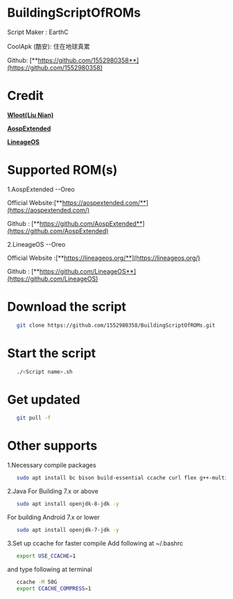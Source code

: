 # BuildingScriptOfROMs
Script Maker : EarthC

CoolApk (酷安): 住在地球真累

Github: [**https://github.com/1552980358**](https://github.com/1552980358)

Credit
===========
[**Wloot(Liu Nian)**](https://github.com/wloot)

[**AospExtended**](https://aospextended.com/)

[**LineageOS**](https://lineageos.org/)

Supported ROM(s)
===========
1.AospExtended --Oreo

Official Website:[**https://aospextended.com/**](https://aospextended.com/)

Github : [**https://github.com/AospExtended**](https://github.com/AospExtended)

2.LineageOS  --Oreo

Official Website :[**https://lineageos.org/**](https://lineageos.org/)

Github : [**https://github.com/LineageOS**](https://github.com/LineageOS)
		
Download the script		 
===========
```bash
   git clone https://github.com/1552980358/BuildingScriptOfROMs.git
```

Start the script
===========
```bash
   ./<Script name>.sh
```

Get updated
===========
```bash
   git pull -f
```

Other supports
===========
1.Necessary compile packages
```bash
   sudo apt install bc bison build-essential ccache curl flex g++-multilib gcc-multilib git gnupg gperf imagemagick lib32ncurses5-dev lib32readline-dev lib32z1-dev liblz4-tool libncurses5-dev libsdl1.2-dev libssl-dev libwxgtk3.0-dev libxml2 libxml2-utils lzop pngcrush rsync schedtool squashfs-tools xsltproc zip zlib1g-dev -y
```

2.Java
For Building 7.x or above
```bash
   sudo apt install openjdk-8-jdk -y
```
For building Android 7.x or lower
```bash
   sudo apt install openjdk-7-jdk -y
```
   
3.Set up ccache for faster compile
Add following at ~/.bashrc
```bash
   export USE_CCACHE=1
```
and type following at terminal
```bash
   ccache -M 50G
   export CCACHE_COMPRESS=1
```